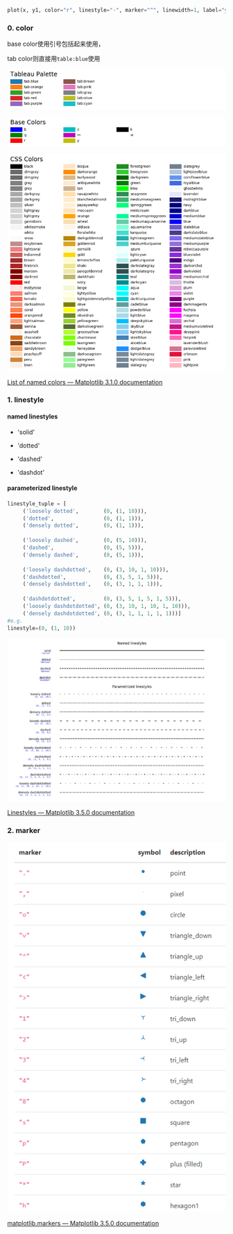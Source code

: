 ```python
plot(x, y1, color="r", linestyle="-", marker="^", linewidth=1, label="y1")
```



### 0. color

base color使用引号包括起来使用，

tab color则直接用`table:blue`使用

![../../_images/sphx_glr_named_colors_002.png](../imags/sphx_glr_named_colors_002.png)

![../../_images/sphx_glr_named_colors_001.png](../imags/sphx_glr_named_colors_001.png)

![../../_images/sphx_glr_named_colors_003.png](../imags/sphx_glr_named_colors_003.png)

[List of named colors — Matplotlib 3.1.0 documentation](https://matplotlib.org/3.1.0/gallery/color/named_colors.html)

### 1. linestyle

#### named linestyles

- 'solid'

- 'dotted'

- 'dashed'

- 'dashdot'

#### parameterized linestyle

```python
linestyle_tuple = [
     ('loosely dotted',        (0, (1, 10))),
     ('dotted',                (0, (1, 1))),
     ('densely dotted',        (0, (1, 1))),

     ('loosely dashed',        (0, (5, 10))),
     ('dashed',                (0, (5, 5))),
     ('densely dashed',        (0, (5, 1))),

     ('loosely dashdotted',    (0, (3, 10, 1, 10))),
     ('dashdotted',            (0, (3, 5, 1, 5))),
     ('densely dashdotted',    (0, (3, 1, 1, 1))),

     ('dashdotdotted',         (0, (3, 5, 1, 5, 1, 5))),
     ('loosely dashdotdotted', (0, (3, 10, 1, 10, 1, 10))),
     ('densely dashdotdotted', (0, (3, 1, 1, 1, 1, 1)))]
#e.g. 
linestyle=(0, (1, 10))
```

![image-20211210102234735](../imags/image-20211210102234735.png)

[Linestyles — Matplotlib 3.5.0 documentation](https://matplotlib.org/stable/gallery/lines_bars_and_markers/linestyles.html)

### 2. marker

![image-20211210100537641](../imags/image-20211210100537641.png)

[matplotlib.markers — Matplotlib 3.5.0 documentation](https://matplotlib.org/stable/api/markers_api.html)
